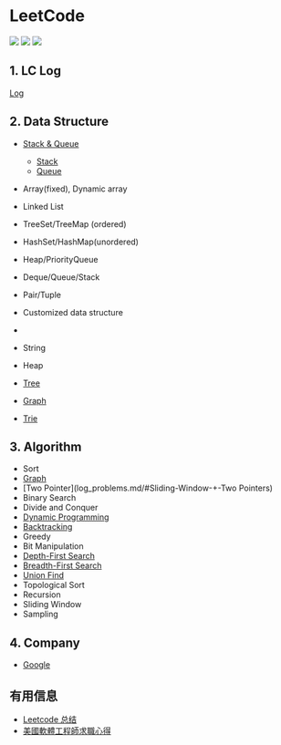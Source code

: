# LeetCode

![](https://img.shields.io/github/stars/ylqi007/LeetCode)	![](https://img.shields.io/github/forks/ylqi007/LeetCode)	![](https://img.shields.io/github/issues/ylqi007/LeetCode)	

## 1. LC Log
[Log](log_problems.md)


## 2. Data Structure
* [Stack & Queue](conclusions/LeetCode_Queue_&_Stack.md)
  * [Stack](log_problems.md/#Stack)
  * [Queue](log_problems.md/#Queue-&-Stack)
* Array(fixed), Dynamic array
* Linked List
* TreeSet/TreeMap (ordered)
* HashSet/HashMap(unordered)
* Heap/PriorityQueue
* Deque/Queue/Stack
* Pair/Tuple
* Customized data structure
* 
* String

* Heap
* [Tree](log_problems.md/#Tree)
* [Graph](log_problems.md/#Graph)
* [Trie](log_problems.md/#Trie)


## 3. Algorithm
* Sort
* [Graph](log_problems.md/#Graph)
* [Two Pointer](log_problems.md/#Sliding-Window-+-Two Pointers)
* Binary Search
* Divide and Conquer
* [Dynamic Programming](log_problems.md/#Dynamic-Programming)
* [Backtracking](log_problems.md/#Backtracking)
* Greedy
* Bit Manipulation
* [Depth-First Search](log_problems.md/#Depth-First-Search)
* [Breadth-First Search](log_problems.md/#Breadth-First-Search)
* [Union Find](log_problems.md/#Union-Find)
* Topological Sort
* Recursion
* Sliding Window
* Sampling


## 4. Company
* [Google](companies/Google/0_Google_Online_Assessment_Questions.md)



## 有用信息
* [Leetcode 总结](http://joshuablog.herokuapp.com/Leetcode-%E6%80%BB%E7%BB%93.html)
* [美國軟體工程師求職心得](https://medium.com/jktech/2016-17-%E7%BE%8E%E5%9C%8B%E8%BB%9F%E9%AB%94%E5%B7%A5%E7%A8%8B%E5%B8%AB%E6%B1%82%E8%81%B7%E5%BF%83%E5%BE%97-a5c00427fa73)

